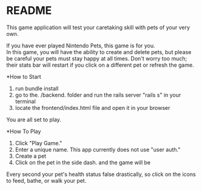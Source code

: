 # README
This game application will test your caretaking skill with pets of your very own. 

If you have ever played Nintendo Pets, this game is for you.  
In this game, you will have the ability to create and delete pets,  but please be careful your pets must stay happy at all times. Don't worry too much; their stats bar will restart if you click on a different pet or refresh the game. 


*How to Start 
1. run bundle install
2. go to the. /backend. folder and  run the rails server "rails s" in your terminal
3. locate the frontend/index.html file and open it in your browser

You are all set to play. 

*How To Play  
1. Click "Play Game."
2. Enter a unique name. This app currently does not use  "user auth."
3. Create a pet
4. Click on the pet in the side dash. and the game will be

Every second your pet's health status false drastically, so click on the icons to feed, bathe, or walk your pet.



